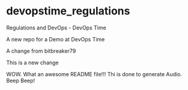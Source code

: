 # devopstime_regulations
Regulations and DevOps - DevOps Time

A new repo for a Demo at DevOps Time

A change from bitbreaker79

This is a new change

WOW. What an awesome README file!!!
Thi is done to generate Audio. Beep Beep!

